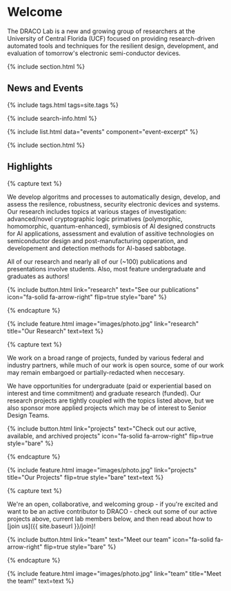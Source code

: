 ---
---

# Welcome 

The DRACO Lab is a new and growing group of researchers at the University of Central Florida (UCF) focused on providing research-driven automated tools and techniques for the resilient design, development, and evaluation of tomorrow's electronic semi-conductor devices. 

{% include section.html %}

## News and Events

{% include tags.html tags=site.tags %}

{% include search-info.html %}

{% include list.html data="events" component="event-excerpt" %}

{% include section.html %}

## Highlights

{% capture text %}

We develop algoritms and processes to automatically design, develop, and assess the resilence, robustness, security electronic devices and systems. Our research includes topics at various stages of investigation:  advanced/novel cryptographic logic primatives (polymorphic, homomorphic, quantum-enhanced), symbiosis of AI designed constructs for AI applications, assessment and evalution of assitive technologies on  semiconductor design and post-manufacturing opperation, and developement and detection methods for AI-based sabbotage. 

All of our research and nearly all of our (~100) publications and presentations involve students. Also, most feature undergraduate and graduates as authors!
 
{%
  include button.html
  link="research"
  text="See our publications"
  icon="fa-solid fa-arrow-right"
  flip=true
  style="bare"
%}

{% endcapture %}

{%
  include feature.html
  image="images/photo.jpg"
  link="research"
  title="Our Research"
  text=text
%}

{% capture text %}

We work on a broad range of projects, funded by various federal and industry partners, while much of our work is open source, some of our work may remain embargoed or partially-redacted when neccesary.

We have opportunities for undergraduate (paid or experiential based on interest and time commitment) and graduate research (funded). Our research projects are tightly coupled with the topics listed above, but we also sponsor more applied projects which may be of interest to Senior Design Teams.


{%
  include button.html
  link="projects"
  text="Check out our active, available, and archived projects"
  icon="fa-solid fa-arrow-right"
  flip=true
  style="bare"
%}

{% endcapture %}

{%
  include feature.html
  image="images/photo.jpg"
  link="projects"
  title="Our Projects"
  flip=true
  style="bare"
  text=text
%}

{% capture text %}

We're an open, collaborative, and welcoming group - if you're excited and want to be an active contributor to DRACO - check out some of our active projects above, current lab members below, and then read about how to [join us]({{ site.baseurl }}/join)!

{%
  include button.html
  link="team"
  text="Meet our team"
  icon="fa-solid fa-arrow-right"
  flip=true
  style="bare"
%}

{% endcapture %}

{%
  include feature.html
  image="images/photo.jpg"
  link="team"
  title="Meet the team!"
  text=text
%}
